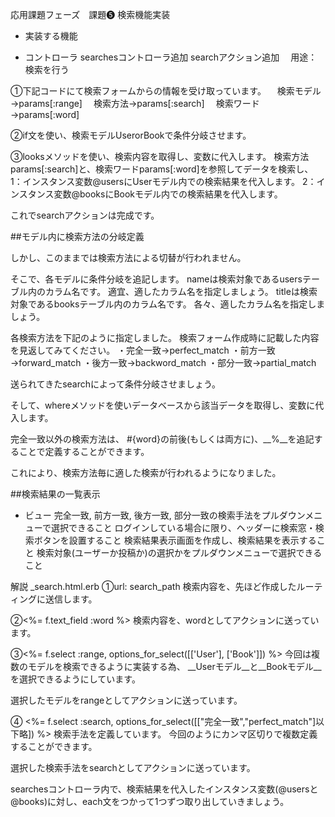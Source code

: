 応用課題フェーズ　課題❺ 検索機能実装


* 実装する機能

* コントローラ
searchesコントローラ追加
searchアクション追加
　用途：検索を行う

①下記コードにて検索フォームからの情報を受け取っています。
　検索モデル→params[:range]
　検索方法→params[:search]
　検索ワード→params[:word]


②if文を使い、検索モデルUserorBookで条件分岐させます。


③looksメソッドを使い、検索内容を取得し、変数に代入します。
検索方法params[:search]と、検索ワードparams[:word]を参照してデータを検索し、
1：インスタンス変数@usersにUserモデル内での検索結果を代入します。
2：インスタンス変数@booksにBookモデル内での検索結果を代入します。

これでsearchアクションは完成です。

##モデル内に検索方法の分岐定義

しかし、このままでは検索方法による切替が行われません。

そこで、各モデルに条件分岐を追記します。
nameは検索対象であるusersテーブル内のカラム名です。
適宜、適したカラム名を指定しましょう。
titleは検索対象であるbooksテーブル内のカラム名です。
各々、適したカラム名を指定しましょう。

各検索方法を下記のように指定しました。
検索フォーム作成時に記載した内容を見返してみてください。
・完全一致→perfect_match
・前方一致→forward_match
・後方一致→backword_match
・部分一致→partial_match

送られてきたsearchによって条件分岐させましょう。

そして、whereメソッドを使いデータベースから該当データを取得し、変数に代入します。

完全一致以外の検索方法は、
#{word}の前後(もしくは両方に)、__%__を追記することで定義することができます。

これにより、検索方法毎に適した検索が行われるようになりました。

##検索結果の一覧表示


* ビュー
完全一致, 前方一致, 後方一致, 部分一致の検索手法をプルダウンメニューで選択できること
ログインしている場合に限り、ヘッダーに検索窓・検索ボタンを設置すること
検索結果表示画面を作成し、検索結果を表示すること
検索対象(ユーザーか投稿か)の選択かをプルダウンメニューで選択できること

解説 _search.html.erb
①url: search_path
検索内容を、先ほど作成したルーティングに送信します。


②<%= f.text_field :word %>
検索内容を、wordとしてアクションに送っています。


③<%= f.select :range, options_for_select([['User'], ['Book']]) %>
今回は複数のモデルを検索できるように実装する為、
__Userモデル__と__Bookモデル__を選択できるようにしています。

選択したモデルをrangeとしてアクションに送っています。


④ <%= f.select :search, options_for_select([["完全一致","perfect_match"]以下略]) %>
検索手法を定義しています。
今回のようにカンマ区切りで複数定義することができます。

選択した検索手法をsearchとしてアクションに送っています。

searchesコントローラ内で、検索結果を代入したインスタンス変数(@usersと@books)に対し、each文をつかって1つずつ取り出していきましょう。

